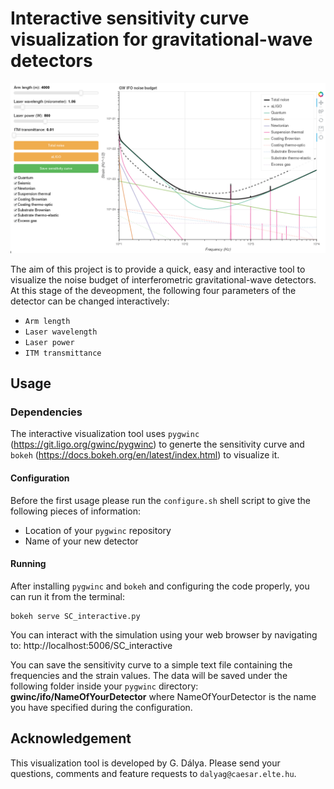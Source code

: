 # Interactive sensitivity curve visualization for gravitational-wave detectors

![](interactive_plot.png "Example plot")

The aim of this project is to provide a quick, easy and interactive tool to visualize the noise budget of interferometric gravitational-wave detectors. At this stage of the deveopment, the following four parameters of the detector can be changed interactively:

 - `Arm length`
 - `Laser wavelength`
 - `Laser power`
 - `ITM transmittance`

## Usage

### Dependencies

The interactive visualization tool uses `pygwinc` (https://git.ligo.org/gwinc/pygwinc) to generte the sensitivity curve and `bokeh` (https://docs.bokeh.org/en/latest/index.html) to visualize it.

#### Configuration

Before the first usage please run the `configure.sh` shell script to give the following pieces of information:
- Location of your `pygwinc` repository
- Name of your new detector

#### Running

After installing `pygwinc` and `bokeh` and configuring the code properly, you can run it from the terminal:
~~~~
bokeh serve SC_interactive.py
~~~~

You can interact with the simulation using your web browser by navigating to: http://localhost:5006/SC_interactive

You can save the sensitivity curve to a simple text file containing the frequencies and the strain values. The data will be saved under the following folder inside your `pygwinc` directory: 
**gwinc/ifo/NameOfYourDetector**
where NameOfYourDetector is the name you have specified during the configuration.



## Acknowledgement

This visualization tool is developed by G. Dálya. Please send your questions, comments and feature requests to `dalyag@caesar.elte.hu`.

